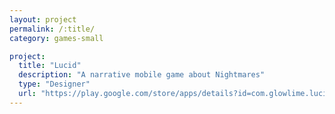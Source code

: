 ```yaml
---
layout: project
permalink: /:title/
category: games-small

project:
  title: "Lucid"
  description: "A narrative mobile game about Nightmares"
  type: "Designer"
  url: "https://play.google.com/store/apps/details?id=com.glowlime.lucid"
---
```


